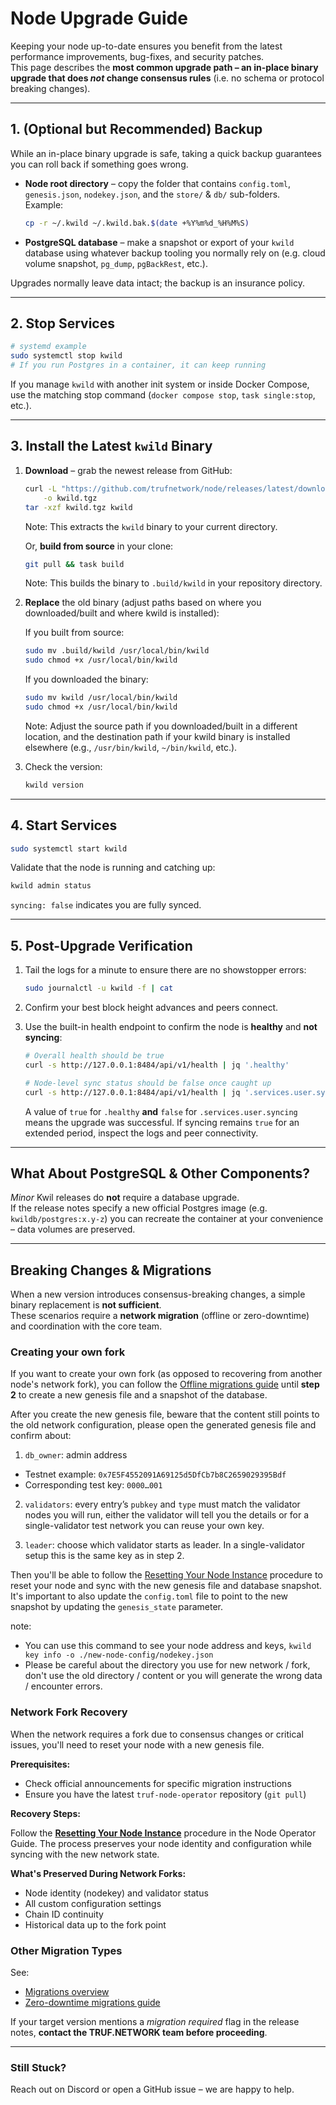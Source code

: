 # Node Upgrade Guide

Keeping your node up-to-date ensures you benefit from the latest performance improvements, bug-fixes, and security patches.  
This page describes the **most common upgrade path – an in-place binary upgrade that does *not* change consensus rules** (i.e. no schema or protocol breaking changes).

---

## 1. (Optional but Recommended) Backup

While an in-place binary upgrade is safe, taking a quick backup guarantees you can roll back if something goes wrong.

* **Node root directory** – copy the folder that contains `config.toml`, `genesis.json`, `nodekey.json`, and the `store/` & `db/` sub-folders.  
  Example:
  ```bash
  cp -r ~/.kwild ~/.kwild.bak.$(date +%Y%m%d_%H%M%S)
  ```
* **PostgreSQL database** – make a snapshot or export of your `kwild` database using whatever backup tooling you normally rely on (e.g. cloud volume snapshot, `pg_dump`, `pgBackRest`, etc.).

Upgrades normally leave data intact; the backup is an insurance policy.

---

## 2. Stop Services

```bash
# systemd example
sudo systemctl stop kwild
# If you run Postgres in a container, it can keep running
```

If you manage `kwild` with another init system or inside Docker Compose, use the matching stop command (`docker compose stop`, `task single:stop`, etc.).

---

## 3. Install the Latest `kwild` Binary

1. **Download** – grab the newest release from GitHub:
   ```bash
   curl -L "https://github.com/trufnetwork/node/releases/latest/download/tn_<VERSION>_linux_amd64.tar.gz" \
       -o kwild.tgz
   tar -xzf kwild.tgz kwild
   ```
   Note: This extracts the `kwild` binary to your current directory.

   Or, **build from source** in your clone:
   ```bash
   git pull && task build
   ```
   Note: This builds the binary to `.build/kwild` in your repository directory.

2. **Replace** the old binary (adjust paths based on where you downloaded/built and where kwild is installed):
   
   If you built from source:
   ```bash
   sudo mv .build/kwild /usr/local/bin/kwild
   sudo chmod +x /usr/local/bin/kwild
   ```
   
   If you downloaded the binary:
   ```bash
   sudo mv kwild /usr/local/bin/kwild
   sudo chmod +x /usr/local/bin/kwild
   ```
   
   Note: Adjust the source path if you downloaded/built in a different location, and the destination path if your kwild binary is installed elsewhere (e.g., `/usr/bin/kwild`, `~/bin/kwild`, etc.).
3. Check the version:
   ```bash
   kwild version
   ```

---

## 4. Start Services

```bash
sudo systemctl start kwild
```

Validate that the node is running and catching up:
```bash
kwild admin status
```
`syncing: false` indicates you are fully synced.

---

## 5. Post-Upgrade Verification

1. Tail the logs for a minute to ensure there are no showstopper errors:
   ```bash
   sudo journalctl -u kwild -f | cat
   ```
2. Confirm your best block height advances and peers connect.
3. Use the built-in health endpoint to confirm the node is **healthy** and **not syncing**:
   ```bash
   # Overall health should be true
   curl -s http://127.0.0.1:8484/api/v1/health | jq '.healthy'

   # Node-level sync status should be false once caught up
   curl -s http://127.0.0.1:8484/api/v1/health | jq '.services.user.syncing'
   ```

   A value of `true` for `.healthy` **and** `false` for `.services.user.syncing` means the upgrade was successful. If syncing remains `true` for an extended period, inspect the logs and peer connectivity.

---

## What About PostgreSQL & Other Components?

*Minor* Kwil releases do **not** require a database upgrade.  
If the release notes specify a new official Postgres image (e.g. `kwildb/postgres:x.y-z`) you can recreate the container at your convenience – data volumes are preserved.

---

## Breaking Changes & Migrations

When a new version introduces consensus-breaking changes, a simple binary replacement is **not sufficient**.  
These scenarios require a **network migration** (offline or zero-downtime) and coordination with the core team.

### Creating your own fork

If you want to create your own fork (as opposed to recovering from another node's network fork), you can follow the [Offline migrations guide](https://docs.kwil.com/docs/node/migrations/offline-migrations) until **step 2** to create a new genesis file and a snapshot of the database. 

After you create the new genesis file, beware that the content still points to the old network configuration, please open the generated genesis file and confirm about:
1. `db_owner`: admin address

- Testnet example: `0x7E5F4552091A69125d5DfCb7b8C2659029395Bdf`  
- Corresponding test key: `0000…001`

2. `validators`: every entry’s `pubkey` and `type` must match the validator nodes you will run, either the validator will tell you the details or for a single-validator test network you can reuse your own key.

3. `leader`: choose which validator starts as leader. In a single-validator setup this is the same key as in step 2.

Then you'll be able to follow the [Resetting Your Node Instance](node-operator-guide.md#resetting-your-node-instance) procedure to reset your node and sync with the new genesis file and database snapshot. It's important to also update the `config.toml` file to point to the new snapshot by updating the `genesis_state` parameter.

note: 
- You can use this command to see your node address and keys, `kwild key info -o ./new-node-config/nodekey.json`
- Please be careful about the directory you use for new network / fork, don't use the old directory / content or you will generate the wrong data / encounter errors.

### Network Fork Recovery

When the network requires a fork due to consensus changes or critical issues, you'll need to reset your node with a new genesis file.

**Prerequisites:**
- Check official announcements for specific migration instructions
- Ensure you have the latest `truf-node-operator` repository (`git pull`)

**Recovery Steps:**

Follow the **[Resetting Your Node Instance](node-operator-guide.md#resetting-your-node-instance)** procedure in the Node Operator Guide. The process preserves your node identity and configuration while syncing with the new network state.

**What's Preserved During Network Forks:**
- Node identity (nodekey) and validator status
- All custom configuration settings
- Chain ID continuity
- Historical data up to the fork point

### Other Migration Types

See:
* [Migrations overview](https://docs.kwil.com/docs/node/migrations)
* [Zero-downtime migrations guide](https://docs.kwil.com/docs/node/migrations/zero-downtime-migrations)

If your target version mentions a *migration required* flag in the release notes, **contact the TRUF.NETWORK team before proceeding**.

---

### Still Stuck?

Reach out on Discord or open a GitHub issue – we are happy to help.
